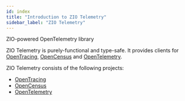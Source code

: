 ```yaml
---
id: index
title: "Introduction to ZIO Telemetry"
sidebar_label: "ZIO Telemetry"
---
```


ZIO-powered OpenTelemetry library

ZIO Telemetry is purely-functional and type-safe. It provides clients for [OpenTracing](https://opentracing.io/), [OpenCensus](https://opencensus.io/) and [OpenTelemetry](https://opentelemetry.io/).

ZIO Telemetry consists of the following projects:

 - [OpenTracing](opentracing.md)
 - [OpenCensus](opencensus.md)
 - [OpenTelemetry](opentelemetry.md)